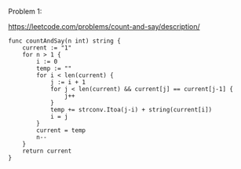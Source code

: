 Problem 1:

https://leetcode.com/problems/count-and-say/description/

```
func countAndSay(n int) string {
    current := "1"
    for n > 1 {
        i := 0
        temp := ""
        for i < len(current) {
            j := i + 1
            for j < len(current) && current[j] == current[j-1] {
                j++
            }
            temp += strconv.Itoa(j-i) + string(current[i])
            i = j
        }
        current = temp
        n--
    }
    return current
}
```

